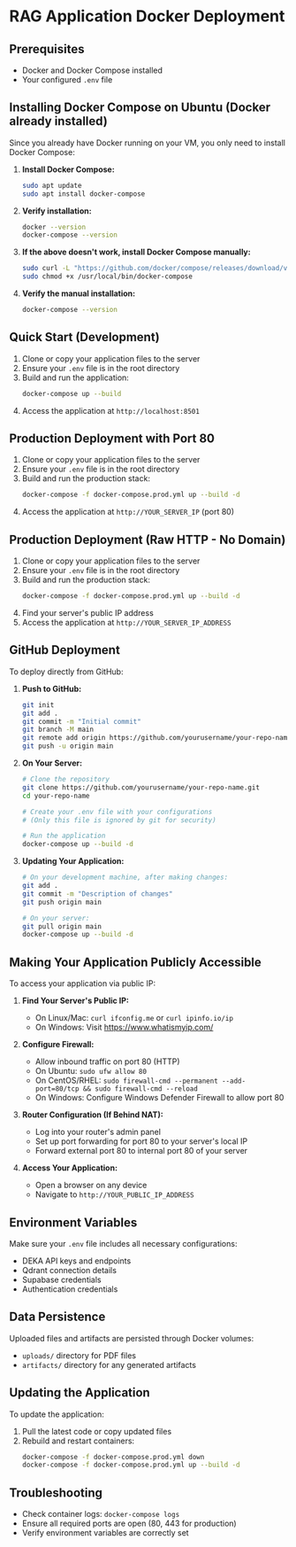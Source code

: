 # RAG Application Docker Deployment

## Prerequisites
- Docker and Docker Compose installed
- Your configured `.env` file

## Installing Docker Compose on Ubuntu (Docker already installed)

Since you already have Docker running on your VM, you only need to install Docker Compose:

1. **Install Docker Compose:**
   ```bash
   sudo apt update
   sudo apt install docker-compose
   ```

2. **Verify installation:**
   ```bash
   docker --version
   docker-compose --version
   ```

3. **If the above doesn't work, install Docker Compose manually:**
   ```bash
   sudo curl -L "https://github.com/docker/compose/releases/download/v2.24.0/docker-compose-$(uname -s)-$(uname -m)" -o /usr/local/bin/docker-compose
   sudo chmod +x /usr/local/bin/docker-compose
   ```

4. **Verify the manual installation:**
   ```bash
   docker-compose --version
   ```

## Quick Start (Development)

1. Clone or copy your application files to the server
2. Ensure your `.env` file is in the root directory
3. Build and run the application:
   ```bash
   docker-compose up --build
   ```
4. Access the application at `http://localhost:8501`

## Production Deployment with Port 80

1. Clone or copy your application files to the server
2. Ensure your `.env` file is in the root directory
3. Build and run the production stack:
   ```bash
   docker-compose -f docker-compose.prod.yml up --build -d
   ```
4. Access the application at `http://YOUR_SERVER_IP` (port 80)

## Production Deployment (Raw HTTP - No Domain)

1. Clone or copy your application files to the server
2. Ensure your `.env` file is in the root directory
3. Build and run the production stack:
   ```bash
   docker-compose -f docker-compose.prod.yml up --build -d
   ```
4. Find your server's public IP address
5. Access the application at `http://YOUR_SERVER_IP_ADDRESS`

## GitHub Deployment

To deploy directly from GitHub:

1. **Push to GitHub:**
   ```bash
   git init
   git add .
   git commit -m "Initial commit"
   git branch -M main
   git remote add origin https://github.com/yourusername/your-repo-name.git
   git push -u origin main
   ```

2. **On Your Server:**
   ```bash
   # Clone the repository
   git clone https://github.com/yourusername/your-repo-name.git
   cd your-repo-name
   
   # Create your .env file with your configurations
   # (Only this file is ignored by git for security)
   
   # Run the application
   docker-compose up --build -d
   ```

3. **Updating Your Application:**
   ```bash
   # On your development machine, after making changes:
   git add .
   git commit -m "Description of changes"
   git push origin main
   
   # On your server:
   git pull origin main
   docker-compose up --build -d
   ```

## Making Your Application Publicly Accessible

To access your application via public IP:

1. **Find Your Server's Public IP:**
   - On Linux/Mac: `curl ifconfig.me` or `curl ipinfo.io/ip`
   - On Windows: Visit https://www.whatismyip.com/

2. **Configure Firewall:**
   - Allow inbound traffic on port 80 (HTTP)
   - On Ubuntu: `sudo ufw allow 80`
   - On CentOS/RHEL: `sudo firewall-cmd --permanent --add-port=80/tcp && sudo firewall-cmd --reload`
   - On Windows: Configure Windows Defender Firewall to allow port 80

3. **Router Configuration (If Behind NAT):**
   - Log into your router's admin panel
   - Set up port forwarding for port 80 to your server's local IP
   - Forward external port 80 to internal port 80 of your server

4. **Access Your Application:**
   - Open a browser on any device
   - Navigate to `http://YOUR_PUBLIC_IP_ADDRESS`

## Environment Variables

Make sure your `.env` file includes all necessary configurations:
- DEKA API keys and endpoints
- Qdrant connection details
- Supabase credentials
- Authentication credentials

## Data Persistence

Uploaded files and artifacts are persisted through Docker volumes:
- `uploads/` directory for PDF files
- `artifacts/` directory for any generated artifacts

## Updating the Application

To update the application:
1. Pull the latest code or copy updated files
2. Rebuild and restart containers:
   ```bash
   docker-compose -f docker-compose.prod.yml down
   docker-compose -f docker-compose.prod.yml up --build -d
   ```

## Troubleshooting

- Check container logs: `docker-compose logs`
- Ensure all required ports are open (80, 443 for production)
- Verify environment variables are correctly set
